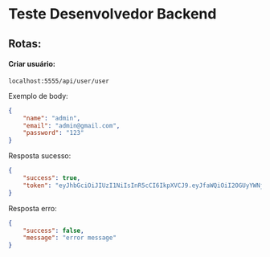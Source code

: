 # Teste Desenvolvedor Backend

## Rotas:

#### Criar usuário:
```localhost:5555/api/user/user```

Exemplo de body:
```json
{
    "name": "admin",
    "email": "admin@gmail.com",
    "password": "123"
}
```

Resposta sucesso:
```json
{
    "success": true,
    "token": "eyJhbGciOiJIUzI1NiIsInR5cCI6IkpXVCJ9.eyJfaWQiOiI2OGUyYWNjYWU1NDNiZTBlYTk0ZmFmYjEiLCJpYXQiOjE3NTk2ODU4MzQsImV4cCI6MTc1OTk0NTAzNH0.1PgrC58-1Y1prCkfYOd3xxgbaGkfXp9mG_J-AFnUdcE"
}
```

Resposta erro:
```json
{
    "success": false,
    "message": "error message"
}
```
